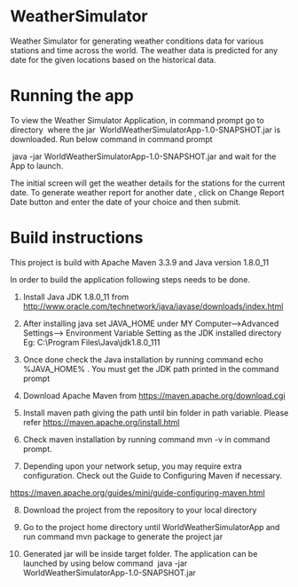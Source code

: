 # WeatherSimulator

Weather Simulator for generating weather conditions data for various stations and time across the world. The weather data is predicted for any date for the given locations based on the historical data.

# Running the app

To view the Weather Simulator Application, in command prompt go to directory  where the jar  WorldWeatherSimulatorApp-1.0-SNAPSHOT.jar is downloaded. Run below command in command prompt

 java -jar WorldWeatherSimulatorApp-1.0-SNAPSHOT.jar and wait for the App to launch.
 
The initial screen will get the weather details for the stations for the current date. To generate  weather report for another date , click on Change Report Date button and enter the date of your choice and then submit.

# Build instructions


This project is build with Apache Maven 3.3.9 and Java version 1.8.0_11


In order to build the application following steps needs to be done.


1. Install Java JDK 1.8.0_11 from http://www.oracle.com/technetwork/java/javase/downloads/index.html


2. After installing java set JAVA_HOME under MY Computer-->Advanced Settings-->  Environment Variable Setting as the JDK installed directory  Eg: C:\Program Files\Java\jdk1.8.0_111


3. Once done check the Java installation by running command echo %JAVA_HOME% . You must get the JDK path printed in the command prompt


4. Download  Apache Maven from  https://maven.apache.org/download.cgi

5. Install maven path giving the path until bin folder in path variable. Please refer https://maven.apache.org/install.html

6. Check maven installation by running command mvn -v in command prompt.


7. Depending upon your network setup, you may require extra configuration. Check out the Guide to Configuring Maven if necessary.

 https://maven.apache.org/guides/mini/guide-configuring-maven.html
 
8.  Download the project from the repository to your local directory
 
9.  Go to the project home directory until WorldWeatherSimulatorApp and run command mvn package to generate the project jar

10. Generated jar will be inside target folder. The application can be launched by using below command  java -jar WorldWeatherSimulatorApp-1.0-SNAPSHOT.jar 
 



 
